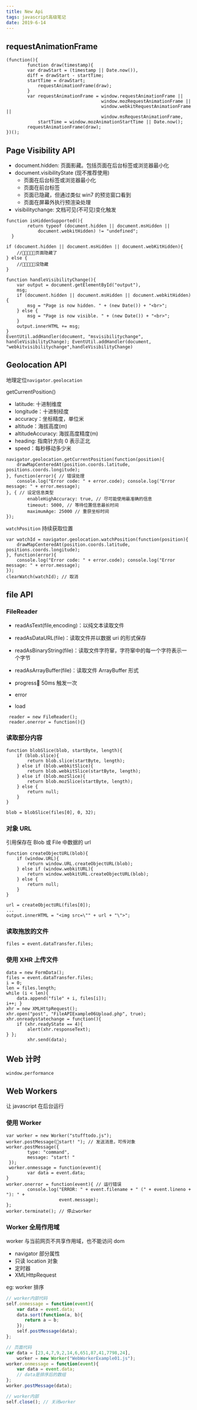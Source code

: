```yaml
---
title: New Api
tags: javascript高级笔记
date: 2019-6-14
---
```


## requestAnimationFrame

```
(function(){
        function draw(timestamp){
        var drawStart = (timestamp || Date.now()),
        diff = drawStart - startTime;
        startTime = drawStart;
            requestAnimationFrame(draw);
        }
        var requestAnimationFrame = window.requestAnimationFrame ||
                                    window.mozRequestAnimationFrame ||
                                    window.webkitRequestAnimationFrame ||
                                    window.msRequestAnimationFrame,
            startTime = window.mozAnimationStartTime || Date.now();
        requestAnimationFrame(draw);
})();
```

## Page Visibility API

-   document.hidden: 页面影藏。包括页面在后台标签或浏览器最小化
-   document.visibilityState (现不推荐使用)
    -   页面在后台标签或浏览器最小化
    -   页面在前台标签
    -   页面已隐藏，但通过类似 win7 的预览窗口看到
    -   页面在屏幕外执行预渲染处理
-   visibilitychange: 文档可见(不可见)变化触发

```
function isHiddenSupported(){
        return typeof (document.hidden || document.msHidden ||
            document.webkitHidden) != "undefined";
  }

if (document.hidden || document.msHidden || document.webKitHidden){
    //􏸌􏴌􏸍􏸎􏿲页面隐藏了
} else {
    //􏸌􏴌􏾼􏸍􏸎没隐藏
}
```

```
function handleVisibilityChange(){
    var output = document.getElementById("output"),
    msg;
    if (document.hidden || document.msHidden || document.webkitHidden){
        msg = "Page is now hidden. " + (new Date()) + "<br>";
    } else {
        msg = "Page is now visible. " + (new Date()) + "<br>";
    }
    output.innerHTML += msg;
}
EventUtil.addHandler(document, "msvisibilitychange", handleVisibilityChange); EventUtil.addHandler(document, "webkitvisibilitychange",handleVisibilityChange)
```

## Geolocation API

地理定位`navigator.geolocation `

getCurrentPosition()

-   latitude: 十进制维度
-   longitude：十进制经度
-   accuracy：坐标精度，单位米
-   altitude：海拔高度(m)
-   altitudeAccuracy: 海拔高度精度(m)
-   heading: 指南针方向 0 表示正北
-   speed：每秒移动多少米

```
navigator.geolocation.getCurrentPosition(function(position){
    drawMapCenteredAt(position.coords.latitude, positions.coords.longitude);
}, function(error){ // 错误处理
    console.log("Error code: " + error.code); console.log("Error message: " + error.message);
}, { // 设定信息类型
        enableHighAccuracy: true, // 尽可能使用最准确的信息
        timeout: 5000, // 等待位置信息最长时间
        maximumAge: 25000 // 重获坐标时间
});
```

`watchPosition` 持续获取位置

```
var watchId = navigator.geolocation.watchPosition(function(position){
    drawMapCenteredAt(position.coords.latitude, positions.coords.longitude);
}, function(error){
    console.log("Error code: " + error.code); console.log("Error message: " + error.message);
});
clearWatch(watchId); // 取消
```

## file API

### FileReader

-   readAsText(file,encoding)：以纯文本读取文件
-   readAsDataURL(file)：读取文件并以数据 uri 的形式保存
-   readAsBinaryString(file)：读取文件字符窜，字符窜中的每一个字符表示一个字节
-   readAsArrayBuffer(file)：读取文件 ArrayBuffer 形式

-   progress􏱢 50ms 触发一次
-   error
-   load

```
 reader = new FileReader();
 reader.onerror = function(){}
```

### 读取部分内容

```
function blobSlice(blob, startByte, length){
    if (blob.slice){
        return blob.slice(startByte, length);
    } else if (blob.webkitSlice){
        return blob.webkitSlice(startByte, length);
    } else if (blob.mozSlice){
        return blob.mozSlice(startByte, length);
    } else {
        return null;
    }
}

blob = blobSlice(files[0], 0, 32);
```

### 对象 URL

引用保存在 Blob 或 File 中数据的 url

```
function createObjectURL(blob){
    if (window.URL){
        return window.URL.createObjectURL(blob);
    } else if (window.webkitURL){
        return window.webkitURL.createObjectURL(blob);
    } else {
        return null;
    }
}

url = createObjectURL(files[0]);
...
output.innerHTML = "<img src=\"" + url + "\">";
```

### 读取拖放的文件

`files = event.dataTransfer.files;`

### 使用 XHR 上传文件

```
data = new FormData();
files = event.dataTransfer.files;
i = 0;
len = files.length;
while (i < len){
    data.append("file" + i, files[i]);
i++; }
xhr = new XMLHttpRequest();
xhr.open("post", "FileAPIExample06Upload.php", true);
xhr.onreadystatechange = function(){
    if (xhr.readyState == 4){
        alert(xhr.responseText);
} };
        xhr.send(data);
```

## Web 计时

`window.performance `

## Web Workers

让 javascript 在后台运行

### 使用 Worker

```
var worker = new Worker("stufftodo.js");
worker.postMessage(􏸢start! "); // 发送消息，可传对象
worker.postMessage({
        type: "command",
        message: "start! "
 });
 worker.onmessage = function(event){
        var data = event.data;
}
worker.onerror = function(event){ // 运行错误
        console.log("ERROR: " + event.filename + " (" + event.lineno + "): " +
                    event.message);
};
worker.terminate(); // 停止worker
```

### Worker 全局作用域

worker 与当前网页不共享作用域，也不能访问 dom

-   navigator 部分属性
-   只读 location 对象
-   定时器
-   XMLHttpRequest

eg: worker 排序

```js
// worker内部代码
self.onmessage = function(event){
    var data = event.data;
    data.sort(function(a, b){
       return a – b;
    });
    self.postMessage(data);
};

// 页面代码
var data = [23,4,7,9,2,14,6,651,87,41,7798,24],
    worker = new Worker("WebWorkerExample01.js");
worker.onmessage = function(event){
    var data = event.data;
    // data是排序后的数组
};
worker.postMessage(data);

// worker内部
self.close(); // 关闭worker
```
